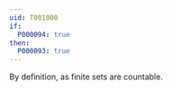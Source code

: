 ```yaml
---
uid: T001000
if:
  P000094: true
then:
  P000093: true
---
```

By definition, as finite sets are countable.
